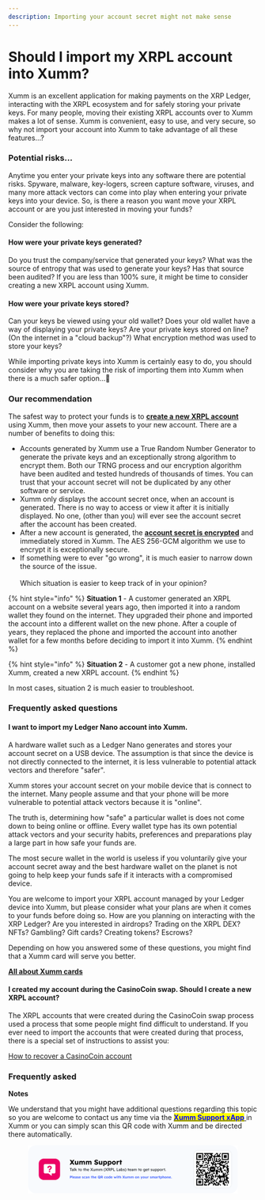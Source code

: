 ```yaml
---
description: Importing your account secret might not make sense
---
```


# Should I import my XRPL account into Xumm?

Xumm is an excellent application for making payments on the XRP Ledger, interacting with the XRPL ecosystem and for safely storing your private keys. For many people, moving their existing XRPL accounts over to Xumm makes a lot of sense. Xumm is convenient, easy to use, and very secure, so why not import your account into Xumm to take advantage of all these features...?

### Potential risks...

Anytime you enter your private keys into any software there are potential risks. Spyware, malware, key-logers, screen capture software, viruses, and many more attack vectors can come into play when entering your private keys into your device. So, is there a reason you want move your XRPL account or are you just interested in moving your funds?&#x20;

Consider the following:&#x20;

#### How were your private keys generated?&#x20;

Do you trust the company/service that generated your keys? What was the source of entropy that was used to generate your keys? Has that source been audited? If you are less than 100% sure, it might be time to consider creating a new XRPL account using Xumm.

#### How were your private keys stored?

Can your keys be viewed using your old wallet? Does your old wallet have a way of displaying your private keys? Are your private keys stored on line? (On the internet in a "cloud backup"?) What encryption method was used to store your keys?

While importing private keys into Xumm is certainly easy to do, you should consider why you are taking the risk of importing them into Xumm when there is a much safer option...🤔

### Our recommendation

The safest way to protect your funds is to [**create a** **new XRPL account**](../your-first-xrp-ledger-account/how-to-create-an-xrpl-account.md) using Xumm, then move your assets to your new account. There are a number of benefits to doing this:

* Accounts generated by Xumm use a True Random Number Generator to generate the private keys and an exceptionally strong algorithm to encrypt them. Both our TRNG process and our encryption algorithm have been audited and tested hundreds of thousands of times. You can trust that your account secret will not be duplicated by any other software or service.&#x20;
* Xumm only displays the account secret once, when an account is generated. There is no way to access or view it after it is initially displayed. No one, (other than you) will ever see the account secret after the account has been created.
* After a new account is generated, the [**account secret is encrypted**](../../security-and-xumm/all-about-security/upgrading-your-encryption.md) and immediately stored in Xumm. The AES 256-GCM algorithm we use to encrypt it is exceptionally secure.  &#x20;
* If something were to ever "go wrong", it is much easier to narrow down the source of the issue. \
  \
  Which situation is easier to keep track of in your opinion?

{% hint style="info" %}
**Situation 1** - A customer generated an XRPL account on a website several years ago, then imported it into a random wallet they found on the internet. They upgraded their phone and imported the account into a different wallet on the new phone. After a couple of years, they replaced the phone and imported the account into another wallet for a few months before deciding to import it into Xumm.
{% endhint %}

{% hint style="info" %}
**Situation 2** - A customer got a new phone, installed Xumm, created a new XRPL account.
{% endhint %}

In most cases, situation 2 is much easier to troubleshoot.

### Frequently asked questions

#### I want to import my Ledger Nano account into Xumm.

A  hardware wallet such as a Ledger Nano generates and stores your account secret on a USB device. The assumption is that since the device is not directly connected to the internet, it is less vulnerable to potential attack vectors and therefore "safer".

Xumm stores your account secret on your mobile device that is connect to the internet. Many people assume and that your phone will be more vulnerable to potential attack vectors because it is "online".

The truth is, determining how "safe" a particular wallet is does not come down to being online or offline. Every wallet type has its own potential attack vectors and your security habits, preferences  and preparations play a large part in how safe your funds are.&#x20;

The most secure wallet in the world is useless if you voluntarily give your account secret away and the best hardware wallet on the planet is not going to help keep your funds safe if it interacts with a compromised device.&#x20;

You are welcome to import your XRPL account managed by your Ledger device into Xumm, but please consider what your plans are when it comes to your funds before doing so. How are you planning on interacting with the XRP Ledger? Are you interested in airdrops? Trading on the XRPL DEX? NFTs? Gambling? Gift cards? Creating tokens? Escrows?&#x20;

Depending on how you answered some of these questions, you might find that a Xumm card will serve you better.

[**All about Xumm cards**](../../xumm-tangem-cards/xumm-tangem-cards.md)

#### I created my account during the CasinoCoin swap. Should I create a new XRPL account?

The XRPL accounts that were created during the CasinoCoin swap process used a process that some people might find difficult to understand. If you ever need to import the accounts that were created during that process, there is a special set of instructions to assist you:

[How to recover a CasinoCoin account](https://eminence.freshdesk.com/support/solutions/articles/80000965171-how-to-recover-a-swapped-casinocoin-xumm-account)

### Frequently asked &#x20;





**Notes**

We understand that you might have additional questions regarding this topic so you are welcome to contact us any time via the [<mark style="color:blue;">**Xumm Support xApp**</mark> ](https://xumm.app/detect/xapp:xumm.support?ref=helpcenter)in Xumm or you can simply scan this QR code with Xumm and be directed there automatically.

<figure><img src="../../.gitbook/assets/Support banner Xumm.png" alt=""><figcaption></figcaption></figure>
